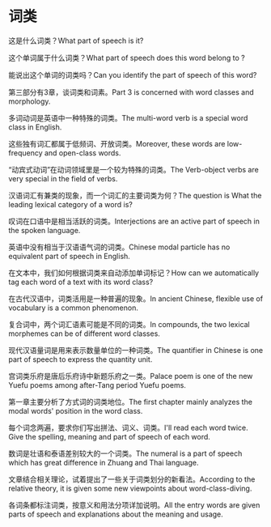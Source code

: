 # 词类

<p><span class="chinese">这是什么词类？</span><span class="english">What part of speech is it?</span></p>

<p><span class="chinese">这个单词属于什么词类？</span><span class="english">What part of speech does this word belong to ?</span></p>

<p><span class="chinese">能说出这个单词的词类吗？</span><span class="english">Can you identify the part of speech of this word?</span></p>

<p><span class="chinese">第三部分有3章，谈词类和词素。</span><span class="english">Part 3 is concerned with word classes and morphology.</span></p>

<p><span class="chinese">多词动词是英语中一种特殊的词类。</span><span class="english">The multi-word verb is a special word class in English.</span></p>

<p><span class="chinese">这些独有词汇都属于低频词、开放词类。</span><span class="english">Moreover, these words are low-frequency and open-class words.</span></p>

<p><span class="chinese">“动宾式动词”在动词领域里是一个较为特殊的词类。</span><span class="english">The Verb-object verbs are very special in the field of verbs.</span></p>

<p><span class="chinese">汉语词汇有兼类的现象，而一个词汇的主要词类为何？</span><span class="english">The question is What the leading lexical category of a word is?</span></p>

<p><span class="chinese">叹词在口语中是相当活跃的词类。</span><span class="english">Interjections are an active part of speech in the spoken language.</span></p>

<p><span class="chinese">英语中没有相当于汉语语气词的词类。</span><span class="english">Chinese modal particle has no equivalent part of speech in English.</span></p>

<p><span class="chinese">在文本中，我们如何根据词类来自动添加单词标记？</span><span class="english">How can we automatically tag each word of a text with its word class?</span></p>

<p><span class="chinese">在古代汉语中，词类活用是一种普遍的现象。</span><span class="english">In ancient Chinese, flexible use of vocabulary is a common phenomenon.</span></p>

<p><span class="chinese">复合词中，两个词汇语素可能是不同的词类。</span><span class="english">In compounds, the two lexical morphemes can be of different word classes.</span></p>

<p><span class="chinese">现代汉语量词是用来表示数量单位的一种词类。</span><span class="english">The quantifier in Chinese is one part of speech to express the quantity unit.</span></p>

<p><span class="chinese">宫词类乐府是唐后乐府诗中新题乐府之一类。</span><span class="english">Palace poem is one of the new Yuefu poems among after-Tang period Yuefu poems.</span></p>

<p><span class="chinese">第一章主要分析了方式词的词类地位。</span><span class="english">The first chapter mainly analyzes the modal words' position in the word class.</span></p>

<p><span class="chinese">每个词念两遍，要求你们写出拼法、词义、词类。</span><span class="english">I'll read each word twice. Give the spelling, meaning and part of speech of each word.</span></p>

<p><span class="chinese">数词是壮语和泰语差别较大的一个词类。</span><span class="english">The numeral is a part of speech which has great difference in Zhuang and Thai language.</span></p>

<p><span class="chinese">文章结合相关理论，试着提出了一些关于词类划分的新看法。</span><span class="english">According to the relative theory, it is given some new viewpoints about word-class-diving.</span></p>

<p><span class="chinese">各词条都标注词类，按意义和用法分项详加说明。</span><span class="english">All the entry words are given parts of speech and explanations about the meaning and usage.</span></p>

